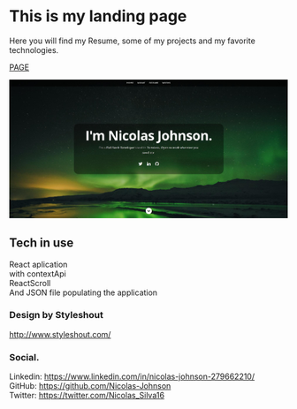 # This is my landing page

Here you will find my Resume, some of my projects and my favorite technologies.

[PAGE](https://safe-cliffs-01394.herokuapp.com/)

![plot](./public/images/landingpageSnap.jpg)

## Tech in use

React aplication </br> with contextApi </br> ReactScroll </br>
And JSON file populating the application

### Design by Styleshout

http://www.styleshout.com/

### Social.
Linkedin: https://www.linkedin.com/in/nicolas-johnson-279662210/ </br>
GitHub: https://github.com/Nicolas-Johnson </br>
Twitter: https://twitter.com/Nicolas_Silva16